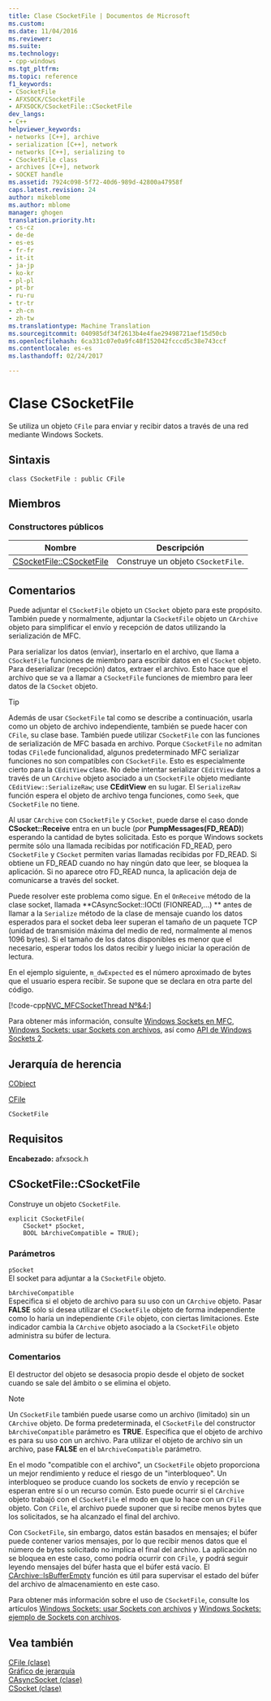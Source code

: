 ```yaml
---
title: Clase CSocketFile | Documentos de Microsoft
ms.custom: 
ms.date: 11/04/2016
ms.reviewer: 
ms.suite: 
ms.technology:
- cpp-windows
ms.tgt_pltfrm: 
ms.topic: reference
f1_keywords:
- CSocketFile
- AFXSOCK/CSocketFile
- AFXSOCK/CSocketFile::CSocketFile
dev_langs:
- C++
helpviewer_keywords:
- networks [C++], archive
- serialization [C++], network
- networks [C++], serializing to
- CSocketFile class
- archives [C++], network
- SOCKET handle
ms.assetid: 7924c098-5f72-40d6-989d-42800a47958f
caps.latest.revision: 24
author: mikeblome
ms.author: mblome
manager: ghogen
translation.priority.ht:
- cs-cz
- de-de
- es-es
- fr-fr
- it-it
- ja-jp
- ko-kr
- pl-pl
- pt-br
- ru-ru
- tr-tr
- zh-cn
- zh-tw
ms.translationtype: Machine Translation
ms.sourcegitcommit: 040985df34f2613b4e4fae29498721aef15d50cb
ms.openlocfilehash: 6ca331c07e0a9fc48f152042fcccd5c38e743ccf
ms.contentlocale: es-es
ms.lasthandoff: 02/24/2017

---
```

# <a name="csocketfile-class"></a>Clase CSocketFile
Se utiliza un objeto `CFile` para enviar y recibir datos a través de una red mediante Windows Sockets.  
  
## <a name="syntax"></a>Sintaxis  
  
```  
class CSocketFile : public CFile  
```  
  
## <a name="members"></a>Miembros  
  
### <a name="public-constructors"></a>Constructores públicos  
  
|Nombre|Descripción|  
|----------|-----------------|  
|[CSocketFile::CSocketFile](#csocketfile)|Construye un objeto `CSocketFile`.|  
  
## <a name="remarks"></a>Comentarios  
 Puede adjuntar el `CSocketFile` objeto un `CSocket` objeto para este propósito. También puede y normalmente, adjuntar la `CSocketFile` objeto un `CArchive` objeto para simplificar el envío y recepción de datos utilizando la serialización de MFC.  
  
 Para serializar los datos (enviar), insertarlo en el archivo, que llama a `CSocketFile` funciones de miembro para escribir datos en el `CSocket` objeto. Para deserializar (recepción) datos, extraer el archivo. Esto hace que el archivo que se va a llamar a `CSocketFile` funciones de miembro para leer datos de la `CSocket` objeto.  
  
> [!TIP]
>  Además de usar `CSocketFile` tal como se describe a continuación, usarla como un objeto de archivo independiente, también se puede hacer con `CFile`, su clase base. También puede utilizar `CSocketFile` con las funciones de serialización de MFC basada en archivo. Porque `CSocketFile` no admitan todas `CFile`de funcionalidad, algunos predeterminado MFC serializar funciones no son compatibles con `CSocketFile`. Esto es especialmente cierto para la `CEditView` clase. No debe intentar serializar `CEditView` datos a través de un `CArchive` objeto asociado a un `CSocketFile` objeto mediante `CEditView::SerializeRaw`; use **CEditView** en su lugar. El `SerializeRaw` función espera el objeto de archivo tenga funciones, como `Seek`, que `CSocketFile` no tiene.  
  
 Al usar `CArchive` con `CSocketFile` y `CSocket`, puede darse el caso donde **CSocket::Receive** entra en un bucle (por **PumpMessages(FD_READ)**) esperando la cantidad de bytes solicitada. Esto es porque Windows sockets permite sólo una llamada recibidas por notificación FD_READ, pero `CSocketFile` y `CSocket` permiten varias llamadas recibidas por FD_READ. Si obtiene un FD_READ cuando no hay ningún dato que leer, se bloquea la aplicación. Si no aparece otro FD_READ nunca, la aplicación deja de comunicarse a través del socket.  
  
 Puede resolver este problema como sigue. En el `OnReceive` método de la clase socket, llamada **CAsyncSocket::IOCtl (FIONREAD,...) ** antes de llamar a la `Serialize` método de la clase de mensaje cuando los datos esperados para el socket deba leer superan el tamaño de un paquete TCP (unidad de transmisión máxima del medio de red, normalmente al menos 1096 bytes). Si el tamaño de los datos disponibles es menor que el necesario, esperar todos los datos recibir y luego iniciar la operación de lectura.  
  
 En el ejemplo siguiente, `m_dwExpected` es el número aproximado de bytes que el usuario espera recibir. Se supone que se declara en otra parte del código.  
  
 [!code-cpp[NVC_MFCSocketThread Nº&4;](../../mfc/reference/codesnippet/cpp/csocketfile-class_1.cpp)]  
  
 Para obtener más información, consulte [Windows Sockets en MFC](../../mfc/windows-sockets-in-mfc.md), [Windows Sockets: usar Sockets con archivos](../../mfc/windows-sockets-using-sockets-with-archives.md), así como [API de Windows Sockets 2](http://msdn.microsoft.com/library/windows/desktop/ms740673).  
  
## <a name="inheritance-hierarchy"></a>Jerarquía de herencia  
 [CObject](../../mfc/reference/cobject-class.md)  
  
 [CFile](../../mfc/reference/cfile-class.md)  
  
 `CSocketFile`  
  
## <a name="requirements"></a>Requisitos  
 **Encabezado:** afxsock.h  
  
##  <a name="csocketfile"></a>CSocketFile::CSocketFile  
 Construye un objeto `CSocketFile`.  
  
```  
explicit CSocketFile(
    CSocket* pSocket,  
    BOOL bArchiveCompatible = TRUE);
```  
  
### <a name="parameters"></a>Parámetros  
 `pSocket`  
 El socket para adjuntar a la `CSocketFile` objeto.  
  
 `bArchiveCompatible`  
 Especifica si el objeto de archivo para su uso con un `CArchive` objeto. Pasar **FALSE** sólo si desea utilizar el `CSocketFile` objeto de forma independiente como lo haría un independiente `CFile` objeto, con ciertas limitaciones. Este indicador cambia la `CArchive` objeto asociado a la `CSocketFile` objeto administra su búfer de lectura.  
  
### <a name="remarks"></a>Comentarios  
 El destructor del objeto se desasocia propio desde el objeto de socket cuando se sale del ámbito o se elimina el objeto.  
  
> [!NOTE]
>  Un `CSocketFile` también puede usarse como un archivo (limitado) sin un `CArchive` objeto. De forma predeterminada, el `CSocketFile` del constructor `bArchiveCompatible` parámetro es **TRUE**. Especifica que el objeto de archivo es para su uso con un archivo. Para utilizar el objeto de archivo sin un archivo, pase **FALSE** en el `bArchiveCompatible` parámetro.  
  
 En el modo "compatible con el archivo", un `CSocketFile` objeto proporciona un mejor rendimiento y reduce el riesgo de un "interbloqueo". Un interbloqueo se produce cuando los sockets de envío y recepción se esperan entre sí o un recurso común. Esto puede ocurrir si el `CArchive` objeto trabajó con el `CSocketFile` el modo en que lo hace con un `CFile` objeto. Con `CFile`, el archivo puede suponer que si recibe menos bytes que los solicitados, se ha alcanzado el final del archivo.  
  
 Con `CSocketFile`, sin embargo, datos están basados en mensajes; el búfer puede contener varios mensajes, por lo que recibir menos datos que el número de bytes solicitado no implica el final del archivo. La aplicación no se bloquea en este caso, como podría ocurrir con `CFile`, y podrá seguir leyendo mensajes del búfer hasta que el búfer está vacío. El [CArchive::IsBufferEmpty](../../mfc/reference/carchive-class.md#isbufferempty) función es útil para supervisar el estado del búfer del archivo de almacenamiento en este caso.  
  
 Para obtener más información sobre el uso de `CSocketFile`, consulte los artículos [Windows Sockets: usar Sockets con archivos](../../mfc/windows-sockets-using-sockets-with-archives.md) y [Windows Sockets: ejemplo de Sockets con archivos](../../mfc/windows-sockets-example-of-sockets-using-archives.md).  
  
## <a name="see-also"></a>Vea también  
 [CFile (clase)](../../mfc/reference/cfile-class.md)   
 [Gráfico de jerarquía](../../mfc/hierarchy-chart.md)   
 [CAsyncSocket (clase)](../../mfc/reference/casyncsocket-class.md)   
 [CSocket (clase)](../../mfc/reference/csocket-class.md)

